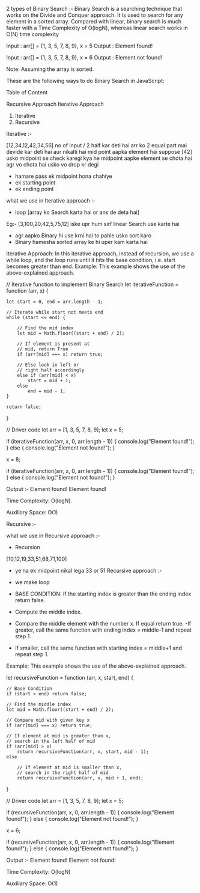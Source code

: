 2 types of Binary Search :-
Binary Search is a searching technique that works on the Divide and Conquer approach. It is used to search for any element in a sorted array. Compared with linear, binary search is much faster with a Time Complexity of O(logN), whereas linear search works in O(N) time complexity

Input : arr[] = {1, 3, 5, 7, 8, 9}, x = 5
Output : Element found!

Input : arr[] = {1, 3, 5, 7, 8, 9}, x = 6
Output : Element not found!

Note: Assuming the array is sorted.

These are the following ways to do Binary Search in JavaScript: 

Table of Content

Recursive Approach
Iterative Approach


1. Iterative
2. Recursive


Iterative :-

[12,34,12,42,34,56]
no of input / 2 half kar deti hai
arr ko 2 equal part mai devide kar deti hai
aur nikalti hai mid point aapka element hai suppose [42] usko midpoint se check karegi kya he midpoint aapke element se chota hai agr vo chota hai usko vo drop kr degi

- hamare pass ek midpoint hona chahiye
- ek starting point
- ek ending point

what we use in Iterative approach :-
- loop [array ko Search karta hai or ans de deta hai]


Eg:-
[3,100,20,42,5,75,12] iske upr hum sirf linear Search use karte hai
- agr aapko Binary hi use krni hai to pahle usko sort karo
- Binary hamesha sorted array ke hi uper kam karta hai

Iterative Approach:
In this iterative approach, instead of recursion, we use a while loop, and the loop runs until it hits the base condition, i.e. start becomes greater than end. 
Example: This example shows the use of the above-explained approach.

// Iterative function to implement Binary Search
let iterativeFunction = function (arr, x) {
 
    let start = 0, end = arr.length - 1;
 
    // Iterate while start not meets end
    while (start <= end) {
 
        // Find the mid index
        let mid = Math.floor((start + end) / 2);
 
        // If element is present at 
        // mid, return True
        if (arr[mid] === x) return true;
 
        // Else look in left or 
        // right half accordingly
        else if (arr[mid] < x)
            start = mid + 1;
        else
            end = mid - 1;
    }
 
    return false;
}
 
// Driver code
let arr = [1, 3, 5, 7, 8, 9];
let x = 5;
 
if (iterativeFunction(arr, x, 0, arr.length - 1)) {
    console.log("Element found!");
}
else {
    console.log("Element not found!");
}
 
x = 8;
 
if (iterativeFunction(arr, x, 0, arr.length - 1)) {
    console.log("Element found!");
}
else {
    console.log("Element not found!");
}

Output :-
Element found!
Element found!

Time Complexity: O(logN).

Auxiliary Space: O(1) 

Recursive :-


what we use in Recursive approach :-
- Recursion 

[10,12,19,33,51,68,71,100]
- ye na ek midpoint nikal lega 33 or 51
Recursive approach :-
- we make loop

- BASE CONDITION: If the starting index is greater than the ending index return false.
- Compute the middle index.
- Compare the middle element with the number x. If equal return true.
-If greater, call the same function with ending index = middle-1 and repeat step 1.
- If smaller, call the same function with starting index = middle+1 and repeat step 1. 

Example: This example shows the use of the above-explained approach.

let recursiveFunction = function (arr, x, start, end) {
 
    // Base Condition
    if (start > end) return false;
 
    // Find the middle index
    let mid = Math.floor((start + end) / 2);
 
    // Compare mid with given key x
    if (arr[mid] === x) return true;
 
    // If element at mid is greater than x,
    // search in the left half of mid
    if (arr[mid] > x)
        return recursiveFunction(arr, x, start, mid - 1);
    else
 
        // If element at mid is smaller than x,
        // search in the right half of mid
        return recursiveFunction(arr, x, mid + 1, end);
}
 
// Driver code
let arr = [1, 3, 5, 7, 8, 9];
let x = 5;
 
if (recursiveFunction(arr, x, 0, arr.length - 1)) {
    console.log("Element found!");
}
else { console.log("Element not found!"); }
 
x = 6;
 
if (recursiveFunction(arr, x, 0, arr.length - 1)) {
    console.log("Element found!");
}
else { console.log("Element not found!"); }

Output :-
Element found!
Element not found!

Time Complexity: O(logN)

Auxiliary Space: O(1) 